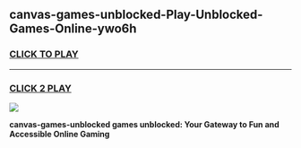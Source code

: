 
## canvas-games-unblocked-Play-Unblocked-Games-Online-ywo6h
<h3>
<a href="https://premium76.site?title=canvas-games-unblocked&ref=24A">CLICK TO PLAY</a></h3>
<hr>

<h3>
<a href="https://premium76.site?title=canvas-games-unblocked&ref=24A">CLICK 2 PLAY</a>
  
</h3>

<a href="https://premium76.site?title=canvas-games-unblocked&ref=24A"><img src="https://clearcache.store/games.png"></a>


**canvas-games-unblocked games unblocked: Your Gateway to Fun and Accessible Online Gaming**
